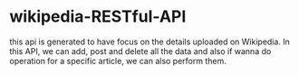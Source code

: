 # wikipedia-RESTful-API
this api is generated to have focus on the details uploaded on Wikipedia. In this API, we can add, post and delete all the data and also if wanna do operation for a specific article, we can also perform them.
